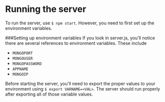 # Running the server
To run the server, use `$ npm start`. However, you need to first set up the environment variables.

###Setting up environment variables
If you look in server.js, you'll notice there are several references to environment variables. These include 
* `MONGOPORT`
* `MONGOUSER`
* `MONGOPASSWORD`
* `APPNAME`
* `MONGOIP`

Before starting the server, you'll need to export the proper values to your environment using `$ export VARNAME=<VAL>`. The server should run properly after exporting all of those variable values.